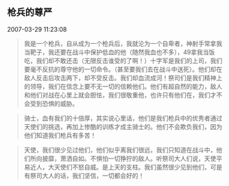 ## 枪兵的尊严

2007-03-29 11:23:08

> 我是一个枪兵，自从成为一个枪兵后，我就沦为一个自卑者，神射手常拿我当靶子，我还要在战斗中保护低血的他（随然我血也不多），49拿我当饭吃，我们却不敢还击（无限反击谁受的了啊！）十字军是我们的上司，我们要毫不反抗的尊守他的一切命令。（甚至要我们去在战斗中送死）。他们却在敌人反击后攻击两下，却不受反击。我们却血流成河！祭司们是我们精神上的领导，我们在信念上要不无一切的信赖他们。他们有超自然的能力，敌人和他们对战在心里上就会胆怯，我们很敬重他，也许只有他们在，我们才不会受到恐惧的威胁。 

>骑士，血有我们的十倍厚，其实说心里话，他们是我们枪兵中的优秀者通过天使们的挑选，再加上惨酷的训练才成主骑士的。他们不会欺负我们，因为他们知道我们枪兵有多苦！

>天使，我们很少见过他们，他们似乎离我们很远，我们只知道在战斗中，他们所向披靡，萧洒自如。不惧怕一切狰狞的敌人。听祭司大人们说，天使平易近人，大天使们不怒自威。是上天的支柱。我们虽然很少见到他们，可是有祭司大人的话，我们坚信，一切都会好的！